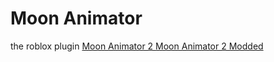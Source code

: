 # Moon Animator
the roblox plugin
<a href="https://www.roblox.com/library/4725618216">
  Moon Animator 2
</a>
<a href="https://www.roblox.com/library/13348928931">
  Moon Animator 2 Modded
</a>
